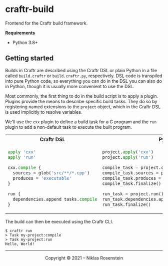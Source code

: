 # craftr-build

Frontend for the Craftr build framework.

__Requirements__

* Python 3.8+

## Getting started

Builds in Craftr are described using the Craftr DSL or plain Python in a file called
`build.craftr` or `build.craftr.py`, respectively. DSL code is transpiled into pure
Python code, so everything you can do in the DSL you can also do in Python, though it
is usually more convenient to use the DSL.

Most commonly, the first thing to do in the build script is to apply a plugin. Plugins
provide the means to describe specific build tasks. They do so by registering named extensions
to the `project` object, which in the Craftr DSL is used implicitly to resolve variables.

We'll use the `cxx` plugin to define a build task for a C program and the `run` plugin to
add a non-default task to execute the built program.

<table align="center">
  <tr><th>Craftr DSL</th><th>Python</th></tr>
  <tr><td>

  ```py
  apply 'cxx'
  apply 'run'

  cxx.compile {
    sources = glob('src/**/*.cpp')
    produces = 'executable'
  }

  run {
    dependencies.append tasks.compile
  }
  ```
  </td><td>

  ```py
  project.apply('cxx')
  project.apply('run')

  compile_task = project.cxx.compile()
  compile_task.sources = project.glob('src/**/*.cpp')
  compile_task.produces = 'executable'
  compile_task.finalize()

  run_task = project.run()
  run_task.dependencies.append(compile_task)
  run_task.finalize()
  ```
  </td></tr>
</table>

The build can then be executed using the Craftr CLI.

    $ craftr run
    > Task my-project:compile
    > Task my-project:run
    Hello, World!

---

<p align="center">Copyright &copy; 2021 &ndash; Niklas Rosenstein</p>
